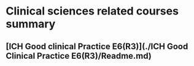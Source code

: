 # Clinical sciences related courses summary

## [ICH Good clinical Practice E6(R3)](./ICH Good Clinical Practice E6(R3)/Readme.md)